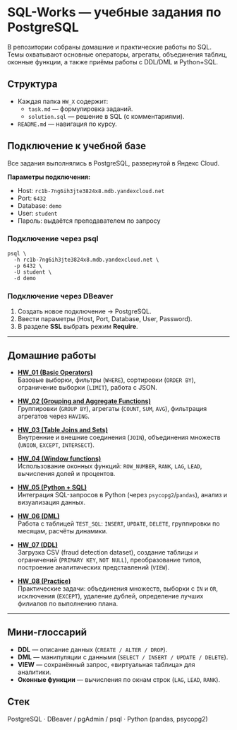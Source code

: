 # SQL-Works — учебные задания по PostgreSQL

В репозитории собраны домашние и практические работы по SQL.  
Темы охватывают основные операторы, агрегаты, объединения таблиц, оконные функции, а также приёмы работы с DDL/DML и Python+SQL.

## Структура
- Каждая папка `HW_X` содержит:
  - `task.md` — формулировка заданий.
  - `solution.sql` — решение в SQL (с комментариями).
- `README.md` — навигация по курсу.

## Подключение к учебной базе
Все задания выполнялись в PostgreSQL, развернутой в Яндекс Cloud.

**Параметры подключения:**
- Host: `rc1b-7ng6ih3jte3824x8.mdb.yandexcloud.net`
- Port: `6432`
- Database: `demo`
- User: `student`
- Пароль: выдаётся преподавателем по запросу

### Подключение через psql
    psql \
      -h rc1b-7ng6ih3jte3824x8.mdb.yandexcloud.net \
      -p 6432 \
      -U student \
      -d demo

### Подключение через DBeaver
1. Создать новое подключение → PostgreSQL.  
2. Ввести параметры (Host, Port, Database, User, Password).  
3. В разделе **SSL** выбрать режим **Require**.  

---

## Домашние работы

- [**HW_01 (Basic Operators)**](HW_1%20(Basic%20Operators))  
  Базовые выборки, фильтры (`WHERE`), сортировки (`ORDER BY`), ограничение выборки (`LIMIT`), работа с JSON.  

- [**HW_02 (Grouping and Aggregate Functions)**](HW_02%20(Grouping%20and%20Aggregate%20Functions))  
  Группировки (`GROUP BY`), агрегаты (`COUNT`, `SUM`, `AVG`), фильтрация агрегатов через `HAVING`.  

- [**HW_03 (Table Joins and Sets)**](HW_03%20(Table%20Joins%20and%20Sets))  
  Внутренние и внешние соединения (`JOIN`), объединения множеств (`UNION`, `EXCEPT`, `INTERSECT`).  

- [**HW_04 (Window functions)**](HW_04%20(Window%20functions))  
  Использование оконных функций: `ROW_NUMBER`, `RANK`, `LAG`, `LEAD`, вычисления долей и процентов.  

- [**HW_05 (Python + SQL)**](HW_05%20(Python%20+%20SQL))  
  Интеграция SQL-запросов в Python (через `psycopg2`/`pandas`), анализ и визуализация данных.  

- [**HW_06 (DML)**](HW_06%20(DML))  
  Работа с таблицей `TEST_SQL`: `INSERT`, `UPDATE`, `DELETE`, группировки по месяцам, расчёты динамики.  

- [**HW_07 (DDL)**](HW_07%20(DDL))  
  Загрузка CSV (fraud detection dataset), создание таблицы и ограничений (`PRIMARY KEY`, `NOT NULL`), преобразование типов, построение аналитических представлений (`VIEW`).  

- [**HW_08 (Practice)**](HW_08%20(practice))  
  Практические задачи: объединения множеств, выборки с `IN` и `OR`, исключения (`EXCEPT`), удаление дублей, определение лучших филиалов по выполнению плана.  

---

## Мини-глоссарий
- **DDL** — описание данных (`CREATE / ALTER / DROP`).  
- **DML** — манипуляции с данными (`SELECT / INSERT / UPDATE / DELETE`).  
- **VIEW** — сохранённый запрос, «виртуальная таблица» для аналитики.  
- **Оконные функции** — вычисления по окнам строк (`LAG`, `LEAD`, `RANK`).  

## Стек
PostgreSQL · DBeaver / pgAdmin / psql · Python (pandas, psycopg2)
